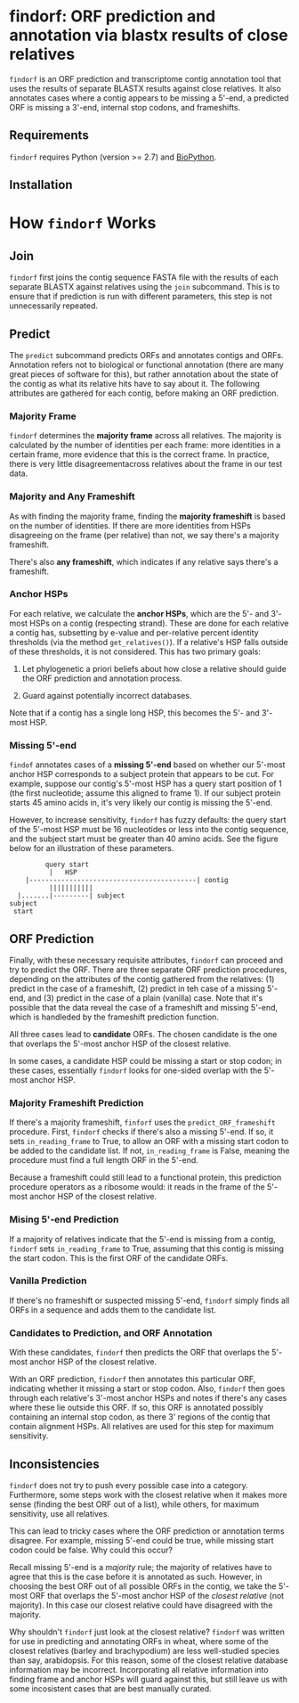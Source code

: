 # findorf: ORF prediction and annotation via blastx results of close relatives

`findorf` is an ORF prediction and transcriptome contig annotation
tool that uses the results of separate BLASTX results against close
relatives. It also annotates cases where a contig appears to be
missing a 5'-end, a predicted ORF is missing a 3'-end, internal stop
codons, and frameshifts.

## Requirements

`findorf` requires Python (version >= 2.7) and
[BioPython](http://biopython.org).

## Installation

# How `findorf` Works

## Join

`findorf` first joins the contig sequence FASTA file with the results
of each separate BLASTX against relatives using the `join`
subcommand. This is to ensure that if prediction is run with different
parameters, this step is not unnecessarily repeated.

## Predict

The `predict` subcommand predicts ORFs and annotates contigs and
ORFs. Annotation refers not to biological or functional annotation
(there are many great pieces of software for this), but rather
annotation about the state of the contig as what its relative hits
have to say about it. The following attributes are gathered for each
contig, before making an ORF prediction.

### Majority Frame

`findorf` determines the **majority frame** across all relatives. The
majority is calculated by the number of identities per each frame:
more identities in a certain frame, more evidence that this is the
correct frame. In practice, there is very little disagreementacross
relatives about the frame in our test data.

### Majority and Any Frameshift

As with finding the majority frame, finding the **majority
frameshift** is based on the number of identities. If there are more
identities from HSPs disagreeing on the frame (per relative) than not,
we say there's a majority frameshift.

There's also **any frameshift**, which indicates if any relative says
there's a frameshift.

### Anchor HSPs

For each relative, we calculate the **anchor HSPs**, which are the 5'-
and 3'-most HSPs on a contig (respecting strand). These are done for
each relative a contig has, subsetting by e-value and per-relative
percent identity thresholds (via the method `get_relatives()`). If a
relative's HSP falls outside of these thresholds, it is not
considered. This has two primary goals:

1. Let phylogenetic a priori beliefs about how close a relative should
guide the ORF prediction and annotation process.

2. Guard against potentially incorrect databases.

Note that if a contig has a single long HSP, this becomes the 5'- and
3'-most HSP.

### Missing 5'-end

`findof` annotates cases of a **missing 5'-end** based on whether our
5'-most anchor HSP corresponds to a subject protein that appears to be
cut. For example, suppose our contig's 5'-most HSP has a query start
position of 1 (the first nucleotide; assume this aligned to frame
1). If our subject protein starts 45 amino acids in, it's very likely
our contig is missing the 5'-end.

However, to increase sensitivity, `findorf` has fuzzy defaults: the
query start of the 5'-most HSP must be 16 nucleotides or less into the
contig sequence, and the subject start must be greater than 40 amino
acids. See the figure below for an illustration of these parameters.

          
             query start
              |   HSP
        |------------------------------------------| contig
              |||||||||||
      |.......|---------| subject
    subject
     start
        

## ORF Prediction

Finally, with these necessary requisite attributes, `findorf` can
proceed and try to predict the ORF. There are three separate ORF
prediction procedures, depending on the attributes of the contig
gathered from the relatives: (1) predict in the case of a frameshift,
(2) predict in teh case of a missing 5'-end, and (3) predict in the
case of a plain (vanilla) case. Note that it's possible that the data
reveal the case of a frameshift and missing 5'-end, which is handleded
by the frameshift prediction function.

All three cases lead to **candidate** ORFs. The chosen candidate is
the one that overlaps the 5'-most anchor HSP of the closest relative.

In some cases, a candidate HSP could be missing a start or stop codon;
in these cases, essentially `findorf` looks for one-sided overlap with
the 5'-most anchor HSP.

### Majority Frameshift Prediction

If there's a majority frameshift, `finforf` uses the
`predict_ORF_frameshift` procedure. First, `findorf` checks if there's
also a missing 5'-end. If so, it sets `in_reading_frame` to True, to
allow an ORF with a missing start codon to be added to the candidate
list. If not, `in_reading_frame` is False, meaning the procedure must
find a full length ORF in the 5'-end.

Because a frameshift could still lead to a functional protein, this
prediction procedure operators as a ribosome would: it reads in the
frame of the 5'-most anchor HSP of the closest relative.

### Mising 5'-end Prediction

If a majority of relatives indicate that the 5'-end is missing from a
contig, `findorf` sets `in_reading_frame` to True, assuming that this
contig is missing the start codon. This is the first ORF of the
candidate ORFs.

### Vanilla Prediction

If there's no frameshift or suspected missing 5'-end, `findorf` simply
finds all ORFs in a sequence and adds them to the candidate list.

### Candidates to Prediction, and ORF Annotation

With these candidates, `findorf` then predicts the ORF that overlaps
the 5'-most anchor HSP of the closest relative.

With an ORF prediction, `findorf` then annotates this particular ORF,
indicating whether it missing a start or stop codon. Also, `findorf`
then goes through each relative's 3'-most anchor HSPs and notes if
there's any cases where these lie outside this ORF. If so, this ORF is
annotated possibly containing an internal stop codon, as there 3'
regions of the contig that contain alignment HSPs. All relatives are
used for this step for maximum sensitivity.

## Inconsistencies 

`findorf` does not try to push every possible case into a
category. Furthermore, some steps work with the closest relative when
it makes more sense (finding the best ORF out of a list), while
others, for maximum sensitivity, use all relatives.

This can lead to tricky cases where the ORF prediction or annotation
terms disagree. For example, missing 5'-end could be true, while
missing start codon could be false. Why could this occur?

Recall missing 5'-end is a *majority* rule; the majority of relatives
have to agree that this is the case before it is annotated as
such. However, in choosing the best ORF out of all possible ORFs in
the contig, we take the 5'-most ORF that overlaps the 5'-most anchor
HSP of the *closest relative* (not majority). In this case our closest
relative could have disagreed with the majority.

Why shouldn't `findorf` just look at the closest relative? `findorf`
was written for use in predicting and annotating ORFs in wheat, where
some of the closest relatives (barley and brachypodium) are less
well-studied species than say, arabidopsis. For this reason, some of
the closest relative database information may be
incorrect. Incorporating all relative information into finding frame
and anchor HSPs will guard against this, but still leave us with some
incosistent cases that are best manually curated.